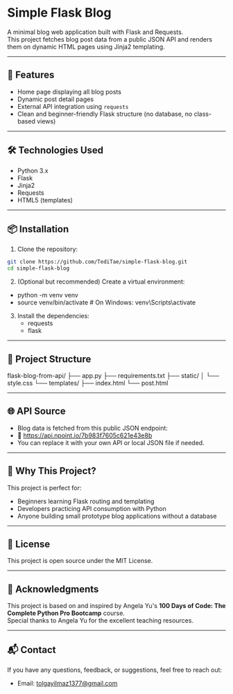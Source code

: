 # Simple Flask Blog

A minimal blog web application built with Flask and Requests.  
This project fetches blog post data from a public JSON API and renders them on dynamic HTML pages using Jinja2 templating.

---

## 🚀 Features

- Home page displaying all blog posts
- Dynamic post detail pages
- External API integration using `requests`
- Clean and beginner-friendly Flask structure (no database, no class-based views)

---

## 🛠️ Technologies Used

- Python 3.x
- Flask
- Jinja2
- Requests
- HTML5 (templates)

---

## 📦 Installation

1. Clone the repository:

```bash
git clone https://github.com/TediTae/simple-flask-blog.git
cd simple-flask-blog
```
2. (Optional but recommended) Create a virtual environment:
  - python -m venv venv
  - source venv/bin/activate  # On Windows: venv\Scripts\activate

3. Install the dependencies:
   - requests
   - flask

---

## 📁 Project Structure
flask-blog-from-api/
├── app.py
├── requirements.txt
├── static/
│   └── style.css
└── templates/
    ├── index.html
    └── post.html

---

## 🌐 API Source
- Blog data is fetched from this public JSON endpoint:
- 📎 https://api.npoint.io/7b983f7605c621e43e8b
- You can replace it with your own API or local JSON file if needed.

---

## 🧠 Why This Project?
This project is perfect for:
  - Beginners learning Flask routing and templating
  - Developers practicing API consumption with Python
  - Anyone building small prototype blog applications without a database

---

## 📄 License
This project is open source under the MIT License.

---

## 🙏 Acknowledgments

This project is based on and inspired by Angela Yu's **100 Days of Code: The Complete Python Pro Bootcamp** course.  
Special thanks to Angela Yu for the excellent teaching resources.

---

## 📬 Contact
If you have any questions, feedback, or suggestions, feel free to reach out:
- Email: tolgayilmaz1377@gmail.com

